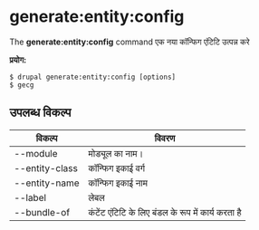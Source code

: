 # generate:entity:config
The **generate:entity:config** command एक नया कॉन्फिग एंटिटि उत्पन्न करे

**प्रयोग:**
```
$ drupal generate:entity:config [options] 
$ gecg  
```

## उपलब्ध विकल्प
विकल्प | विवरण
-------|-------------
--module | मोड्यूल का नाम।
--entity-class | कॉन्फिग इकाई वर्ग
--entity-name | कॉन्फिग इकाई नाम
--label | लेबल
--bundle-of | कंटेंट एंटिटि के लिए बंडल के रूप में कार्य करता है    
